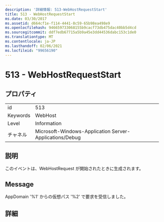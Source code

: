 ```yaml
---
description: '詳細情報: 513-WebHostRequestStart'
title: 513 - WebHostRequestStart
ms.date: 03/30/2017
ms.assetid: d664cf1e-f114-4441-8c59-65b98ea498e9
ms.openlocfilehash: 946659733068155b9cacf73db475dac40bb5d4cd
ms.sourcegitcommit: ddf7edb67715a5b9a45e3dd44536dabc153c1de0
ms.translationtype: MT
ms.contentlocale: ja-JP
ms.lasthandoff: 02/06/2021
ms.locfileid: "99656190"
---
```

# <a name="513---webhostrequeststart"></a>513 - WebHostRequestStart

## <a name="properties"></a>プロパティ  
  
|||  
|-|-|  
|id|513|  
|Keywords|WebHost|  
|Level|Information|  
|チャネル|Microsoft-Windows-Application Server-Applications/Debug|  
  
## <a name="description"></a>説明  

 このイベントは、WebHostRequest が開始されたときに生成されます。  
  
## <a name="message"></a>Message  

 AppDomain '%1' からの仮想パス '%2' で要求を受信しました。  
  
## <a name="details"></a>詳細
